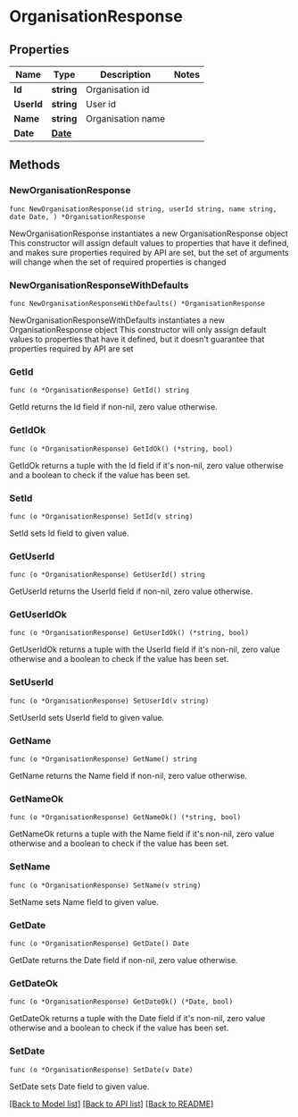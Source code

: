 # OrganisationResponse

## Properties

Name | Type | Description | Notes
------------ | ------------- | ------------- | -------------
**Id** | **string** | Organisation id | 
**UserId** | **string** | User id | 
**Name** | **string** | Organisation name | 
**Date** | [**Date**](Date.md) |  | 

## Methods

### NewOrganisationResponse

`func NewOrganisationResponse(id string, userId string, name string, date Date, ) *OrganisationResponse`

NewOrganisationResponse instantiates a new OrganisationResponse object
This constructor will assign default values to properties that have it defined,
and makes sure properties required by API are set, but the set of arguments
will change when the set of required properties is changed

### NewOrganisationResponseWithDefaults

`func NewOrganisationResponseWithDefaults() *OrganisationResponse`

NewOrganisationResponseWithDefaults instantiates a new OrganisationResponse object
This constructor will only assign default values to properties that have it defined,
but it doesn't guarantee that properties required by API are set

### GetId

`func (o *OrganisationResponse) GetId() string`

GetId returns the Id field if non-nil, zero value otherwise.

### GetIdOk

`func (o *OrganisationResponse) GetIdOk() (*string, bool)`

GetIdOk returns a tuple with the Id field if it's non-nil, zero value otherwise
and a boolean to check if the value has been set.

### SetId

`func (o *OrganisationResponse) SetId(v string)`

SetId sets Id field to given value.


### GetUserId

`func (o *OrganisationResponse) GetUserId() string`

GetUserId returns the UserId field if non-nil, zero value otherwise.

### GetUserIdOk

`func (o *OrganisationResponse) GetUserIdOk() (*string, bool)`

GetUserIdOk returns a tuple with the UserId field if it's non-nil, zero value otherwise
and a boolean to check if the value has been set.

### SetUserId

`func (o *OrganisationResponse) SetUserId(v string)`

SetUserId sets UserId field to given value.


### GetName

`func (o *OrganisationResponse) GetName() string`

GetName returns the Name field if non-nil, zero value otherwise.

### GetNameOk

`func (o *OrganisationResponse) GetNameOk() (*string, bool)`

GetNameOk returns a tuple with the Name field if it's non-nil, zero value otherwise
and a boolean to check if the value has been set.

### SetName

`func (o *OrganisationResponse) SetName(v string)`

SetName sets Name field to given value.


### GetDate

`func (o *OrganisationResponse) GetDate() Date`

GetDate returns the Date field if non-nil, zero value otherwise.

### GetDateOk

`func (o *OrganisationResponse) GetDateOk() (*Date, bool)`

GetDateOk returns a tuple with the Date field if it's non-nil, zero value otherwise
and a boolean to check if the value has been set.

### SetDate

`func (o *OrganisationResponse) SetDate(v Date)`

SetDate sets Date field to given value.



[[Back to Model list]](../README.md#documentation-for-models) [[Back to API list]](../README.md#documentation-for-api-endpoints) [[Back to README]](../README.md)


